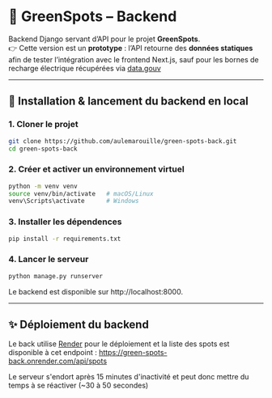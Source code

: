 # 🔧 GreenSpots – Backend

Backend Django servant d’API pour le projet **GreenSpots**.  
👉 Cette version est un **prototype** : l’API retourne des **données statiques** afin de tester l’intégration avec le frontend Next.js, sauf pour les bornes de recharge électrique récupérées via [data.gouv](https://data.gouv.fr)

---

## 🚀 Installation & lancement du backend en local

### 1. Cloner le projet
```bash
git clone https://github.com/aulemarouille/green-spots-back.git
cd green-spots-back
```
### 2. Créer et activer un environnement virtuel
```bash
python -m venv venv
source venv/bin/activate   # macOS/Linux
venv\Scripts\activate      # Windows
```
### 3. Installer les dépendences
```bash
pip install -r requirements.txt
```
### 4. Lancer le serveur
```bash
python manage.py runserver
```

Le backend est disponible sur http://localhost:8000.

---

## ✨ Déploiement du backend

Le back utilise [Render](https://render.com/) pour le déploiement et la liste des spots est disponible à cet endpoint : https://green-spots-back.onrender.com/api/spots

Le serveur s'endort après 15 minutes d'inactivité et peut donc mettre du temps à se réactiver (~30 à 50 secondes)